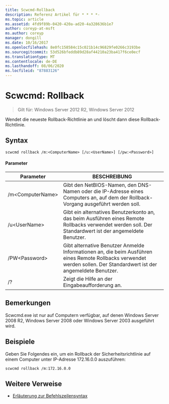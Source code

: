 ```yaml
---
title: Scwcmd-Rollback
description: Referenz Artikel für * * * *-
ms.topic: article
ms.assetid: 4fd9f89b-0420-420a-ad20-4a328636b1e7
author: coreyp-at-msft
ms.author: coreyp
manager: dongill
ms.date: 10/16/2017
ms.openlocfilehash: 8e0fc158584c15c021b14c96829fe0266c3193be
ms.sourcegitcommit: 53d526bfeddb89d28af44210a23ba417f6ce0ecf
ms.translationtype: MT
ms.contentlocale: de-DE
ms.lasthandoff: 08/06/2020
ms.locfileid: "87883126"
---
```

# <a name="scwcmd-rollback"></a>Scwcmd: Rollback

> Gilt für: Windows Server 2012 R2, Windows Server 2012

Wendet die neueste Rollback-Richtlinie an und löscht dann diese Rollback-Richtlinie.

## <a name="syntax"></a>Syntax

```
scwcmd rollback /m:<ComputerName> [/u:<UserName>] [/pw:<Password>]
```

#### <a name="parameters"></a>Parameter

|Parameter|BESCHREIBUNG|
|---------|-----------|
|/m\<ComputerName>|Gibt den NetBIOS-Namen, den DNS-Namen oder die IP-Adresse eines Computers an, auf dem der Rollback-Vorgang ausgeführt werden soll.|
|/u\<UserName>|Gibt ein alternatives Benutzerkonto an, das beim Ausführen eines Remote Rollbacks verwendet werden soll. Der Standardwert ist der angemeldete Benutzer.|
|/PW\<Password>|Gibt alternative Benutzer Anmelde Informationen an, die beim Ausführen eines Remote Rollbacks verwendet werden sollen. Der Standardwert ist der angemeldete Benutzer.|
|/?|Zeigt die Hilfe an der Eingabeaufforderung an.|

## <a name="remarks"></a>Bemerkungen

Scwcmd.exe ist nur auf Computern verfügbar, auf denen Windows Server 2008 R2, Windows Server 2008 oder Windows Server 2003 ausgeführt wird.

## <a name="examples"></a>Beispiele

Geben Sie Folgendes ein, um ein Rollback der Sicherheitsrichtlinie auf einem Computer unter IP-Adresse 172.16.0.0 auszuführen:
```
scwcmd rollback /m:172.16.0.0
```

## <a name="additional-references"></a>Weitere Verweise

- [Erläuterung zur Befehlszeilensyntax](command-line-syntax-key.md)